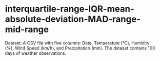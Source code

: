 # interquartile-range-IQR-mean-absolute-deviation-MAD-range-mid-range
Dataset: A CSV file with five columns: Date, Temperature (°C), Humidity (%), Wind Speed (km/h), and Precipitation (mm). The dataset contains 100 days of weather observations.
